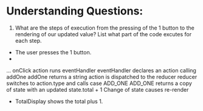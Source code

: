 # Understanding Questions:
1. What are the steps of execution from the pressing of the 1 button to the rendering of our updated value? List what part of the code excutes for each step.
* The user presses the 1 button.
* 
...
onClick action runs eventHandler
eventHandler declares an action calling addOne
addOne returns a string
action is dispatched to the reducer
reducer switches to action.type and calls case ADD_ONE
ADD_ONE returns a copy of state with an updated state.total + 1
Change of state causes re-render
* TotalDisplay shows the total plus 1.
